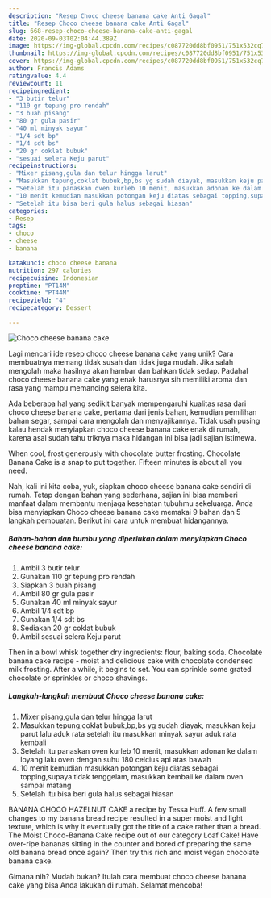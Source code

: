 ```yaml
---
description: "Resep Choco cheese banana cake Anti Gagal"
title: "Resep Choco cheese banana cake Anti Gagal"
slug: 668-resep-choco-cheese-banana-cake-anti-gagal
date: 2020-09-03T02:04:44.389Z
image: https://img-global.cpcdn.com/recipes/c087720dd8bf0951/751x532cq70/choco-cheese-banana-cake-foto-resep-utama.jpg
thumbnail: https://img-global.cpcdn.com/recipes/c087720dd8bf0951/751x532cq70/choco-cheese-banana-cake-foto-resep-utama.jpg
cover: https://img-global.cpcdn.com/recipes/c087720dd8bf0951/751x532cq70/choco-cheese-banana-cake-foto-resep-utama.jpg
author: Francis Adams
ratingvalue: 4.4
reviewcount: 11
recipeingredient:
- "3 butir telur"
- "110 gr tepung pro rendah"
- "3 buah pisang"
- "80 gr gula pasir"
- "40 ml minyak sayur"
- "1/4 sdt bp"
- "1/4 sdt bs"
- "20 gr coklat bubuk"
- "sesuai selera Keju parut"
recipeinstructions:
- "Mixer pisang,gula dan telur hingga larut"
- "Masukkan tepung,coklat bubuk,bp,bs yg sudah diayak, masukkan keju parut lalu aduk rata setelah itu masukkan minyak sayur aduk rata kembali"
- "Setelah itu panaskan oven kurleb 10 menit, masukkan adonan ke dalam loyang lalu oven dengan suhu 180 celcius api atas bawah"
- "10 menit kemudian masukkan potongan keju diatas sebagai topping,supaya tidak tenggelam, masukkan kembali ke dalam oven sampai matang"
- "Setelah itu bisa beri gula halus sebagai hiasan"
categories:
- Resep
tags:
- choco
- cheese
- banana

katakunci: choco cheese banana 
nutrition: 297 calories
recipecuisine: Indonesian
preptime: "PT14M"
cooktime: "PT44M"
recipeyield: "4"
recipecategory: Dessert

---
```



![Choco cheese banana cake](https://img-global.cpcdn.com/recipes/c087720dd8bf0951/751x532cq70/choco-cheese-banana-cake-foto-resep-utama.jpg)

Lagi mencari ide resep choco cheese banana cake yang unik? Cara membuatnya memang tidak susah dan tidak juga mudah. Jika salah mengolah maka hasilnya akan hambar dan bahkan tidak sedap. Padahal choco cheese banana cake yang enak harusnya sih memiliki aroma dan rasa yang mampu memancing selera kita.

Ada beberapa hal yang sedikit banyak mempengaruhi kualitas rasa dari choco cheese banana cake, pertama dari jenis bahan, kemudian pemilihan bahan segar, sampai cara mengolah dan menyajikannya. Tidak usah pusing kalau hendak menyiapkan choco cheese banana cake enak di rumah, karena asal sudah tahu triknya maka hidangan ini bisa jadi sajian istimewa.

When cool, frost generously with chocolate butter frosting. Chocolate Banana Cake is a snap to put together. Fifteen minutes is about all you need.


Nah, kali ini kita coba, yuk, siapkan choco cheese banana cake sendiri di rumah. Tetap dengan bahan yang sederhana, sajian ini bisa memberi manfaat dalam membantu menjaga kesehatan tubuhmu sekeluarga. Anda bisa menyiapkan Choco cheese banana cake memakai 9 bahan dan 5 langkah pembuatan. Berikut ini cara untuk membuat hidangannya.

<!--inarticleads1-->

##### Bahan-bahan dan bumbu yang diperlukan dalam menyiapkan Choco cheese banana cake:

1. Ambil 3 butir telur
1. Gunakan 110 gr tepung pro rendah
1. Siapkan 3 buah pisang
1. Ambil 80 gr gula pasir
1. Gunakan 40 ml minyak sayur
1. Ambil 1/4 sdt bp
1. Gunakan 1/4 sdt bs
1. Sediakan 20 gr coklat bubuk
1. Ambil sesuai selera Keju parut


Then in a bowl whisk together dry ingredients: flour, baking soda. Chocolate banana cake recipe - moist and delicious cake with chocolate condensed milk frosting. After a while, it begins to set. You can sprinkle some grated chocolate or sprinkles or choco shavings. 

<!--inarticleads2-->

##### Langkah-langkah membuat Choco cheese banana cake:

1. Mixer pisang,gula dan telur hingga larut
1. Masukkan tepung,coklat bubuk,bp,bs yg sudah diayak, masukkan keju parut lalu aduk rata setelah itu masukkan minyak sayur aduk rata kembali
1. Setelah itu panaskan oven kurleb 10 menit, masukkan adonan ke dalam loyang lalu oven dengan suhu 180 celcius api atas bawah
1. 10 menit kemudian masukkan potongan keju diatas sebagai topping,supaya tidak tenggelam, masukkan kembali ke dalam oven sampai matang
1. Setelah itu bisa beri gula halus sebagai hiasan


BANANA CHOCO HAZELNUT CAKE a recipe by Tessa Huff. A few small changes to my banana bread recipe resulted in a super moist and light texture, which is why it eventually got the title of a cake rather than a bread. The Moist Choco-Banana Cake recipe out of our category Loaf Cake! Have over-ripe bananas sitting in the counter and bored of preparing the same old banana bread once again? Then try this rich and moist vegan chocolate banana cake. 

Gimana nih? Mudah bukan? Itulah cara membuat choco cheese banana cake yang bisa Anda lakukan di rumah. Selamat mencoba!
